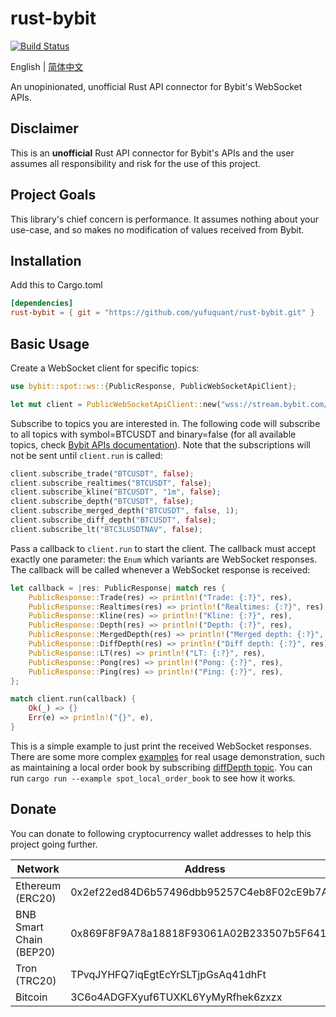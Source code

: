# rust-bybit

[![Build Status]](https://github.com/yufuquant/rust-bybit/actions/workflows/ci.yaml)

[build status]: https://github.com/yufuquant/rust-bybit/actions/workflows/ci.yaml/badge.svg?branch=main

English | [简体中文](README-zh_CN.md)

An unopinionated, unofficial Rust API connector for Bybit's WebSocket APIs.

## Disclaimer

This is an **unofficial** Rust API connector for Bybit's APIs and the user assumes all responsibility and risk for the use of this project.

## Project Goals

This library's chief concern is performance. It assumes nothing about your use-case, and so makes no modification of values received from Bybit.

## Installation

Add this to Cargo.toml

```toml
[dependencies]
rust-bybit = { git = "https://github.com/yufuquant/rust-bybit.git" }
```

## Basic Usage

Create a WebSocket client for specific topics:

```rust
use bybit::spot::ws::{PublicResponse, PublicWebSocketApiClient};

let mut client = PublicWebSocketApiClient::new("wss://stream.bybit.com/spot/quote/ws/v1");
```

Subscribe to topics you are interested in. The following code will subscribe to all topics with symbol=BTCUSDT and binary=false (for all available topics, check [Bybit APIs documentation](https://bybit-exchange.github.io/docs/spot/)). Note that the subscriptions will not be sent until `client.run` is called:

```rust
client.subscribe_trade("BTCUSDT", false);
client.subscribe_realtimes("BTCUSDT", false);
client.subscribe_kline("BTCUSDT", "1m", false);
client.subscribe_depth("BTCUSDT", false);
client.subscribe_merged_depth("BTCUSDT", false, 1);
client.subscribe_diff_depth("BTCUSDT", false);
client.subscribe_lt("BTC3LUSDTNAV", false);
```

Pass a callback to `client.run` to start the client. The callback must accept exactly one parameter: the `Enum` which variants are WebSocket responses. The callback will be called whenever a WebSocket response is received:

```rust
let callback = |res: PublicResponse| match res {
    PublicResponse::Trade(res) => println!("Trade: {:?}", res),
    PublicResponse::Realtimes(res) => println!("Realtimes: {:?}", res),
    PublicResponse::Kline(res) => println!("Kline: {:?}", res),
    PublicResponse::Depth(res) => println!("Depth: {:?}", res),
    PublicResponse::MergedDepth(res) => println!("Merged depth: {:?}", res),
    PublicResponse::DiffDepth(res) => println!("Diff depth: {:?}", res),
    PublicResponse::LT(res) => println!("LT: {:?}", res),
    PublicResponse::Pong(res) => println!("Pong: {:?}", res),
    PublicResponse::Ping(res) => println!("Ping: {:?}", res),
};

match client.run(callback) {
    Ok(_) => {}
    Err(e) => println!("{}", e),
}
```

This is a simple example to just print the received WebSocket responses. There are some more complex [examples](https://github.com/yufuquant/rust-bybit/tree/main/examples) for real usage demonstration, such as maintaining a local order book by subscribing [diffDepth topic](https://bybit-exchange.github.io/docs/zh-cn/spot/#t-websocketmergeddepth). You can run `cargo run --example spot_local_order_book` to see how it works.

## Donate

You can donate to following cryptocurrency wallet addresses to help this project going further.

| Network                 | Address                                    |
| ----------------------- | ------------------------------------------ |
| Ethereum (ERC20)        | 0x2ef22ed84D6b57496dbb95257C4eb8F02cE9b7A6 |
| BNB Smart Chain (BEP20) | 0x869F8F9A78a18818F93061A02B233507b5F64151 |
| Tron (TRC20)            | TPvqJYHFQ7iqEgtEcYrSLTjpGsAq41dhFt         |
| Bitcoin                 | 3C6o4ADGFXyuf6TUXKL6YyMyRfhek6zxzx         |
